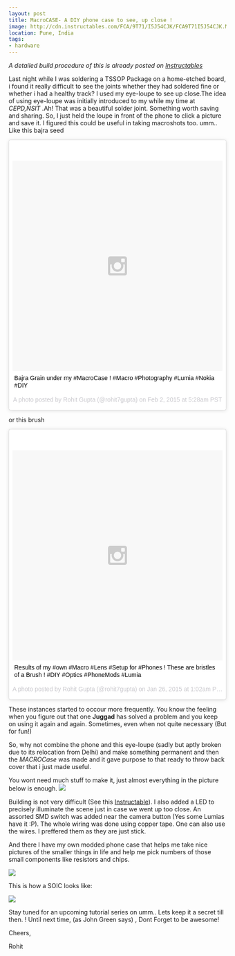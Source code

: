 ```yaml
---
layout: post
title: MacroCASE- A DIY phone case to see, up close !
image: http://cdn.instructables.com/FCA/9T71/I5J54CJK/FCA9T71I5J54CJK.MEDIUM.jpg
location: Pune, India
tags:
- hardware
---
```


*A detailed build procedure of this is already posted on [Instructables](http://www.instructables.com/id/MacroCase-A-DIY-Phone-Case-for-Macro-Photography/)*

Last night while I was soldering a TSSOP Package on a home-etched board, i found it really difficult to see the joints whether they had soldered fine or whether i had a healthy track? I used my eye-loupe to see up close.The idea of using eye-loupe was initially introduced to my while my time at *CEPD,NSIT* .Ah! That was a beautiful solder joint. Something worth saving and sharing. So, I just held the loupe in front of the phone to click a picture and save it. I figured this could be useful in taking macroshots too. 
umm.. Like this bajra seed 
<blockquote class="instagram-media" data-instgrm-captioned data-instgrm-version="4" style=" background:#FFF; border:0; border-radius:3px; box-shadow:0 0 1px 0 rgba(0,0,0,0.5),0 1px 10px 0 rgba(0,0,0,0.15); margin: 1px; max-width:658px; padding:0; width:99.375%; width:-webkit-calc(100% - 2px); width:calc(100% - 2px);"><div style="padding:8px;"> <div style=" background:#F8F8F8; line-height:0; margin-top:40px; padding:50% 0; text-align:center; width:100%;"> <div style=" background:url(data:image/png;base64,iVBORw0KGgoAAAANSUhEUgAAACwAAAAsCAMAAAApWqozAAAAGFBMVEUiIiI9PT0eHh4gIB4hIBkcHBwcHBwcHBydr+JQAAAACHRSTlMABA4YHyQsM5jtaMwAAADfSURBVDjL7ZVBEgMhCAQBAf//42xcNbpAqakcM0ftUmFAAIBE81IqBJdS3lS6zs3bIpB9WED3YYXFPmHRfT8sgyrCP1x8uEUxLMzNWElFOYCV6mHWWwMzdPEKHlhLw7NWJqkHc4uIZphavDzA2JPzUDsBZziNae2S6owH8xPmX8G7zzgKEOPUoYHvGz1TBCxMkd3kwNVbU0gKHkx+iZILf77IofhrY1nYFnB/lQPb79drWOyJVa/DAvg9B/rLB4cC+Nqgdz/TvBbBnr6GBReqn/nRmDgaQEej7WhonozjF+Y2I/fZou/qAAAAAElFTkSuQmCC); display:block; height:44px; margin:0 auto -44px; position:relative; top:-22px; width:44px;"></div></div> <p style=" margin:8px 0 0 0; padding:0 4px;"> <a href="https://instagram.com/p/ymblBNvUJa/" style=" color:#000; font-family:Arial,sans-serif; font-size:14px; font-style:normal; font-weight:normal; line-height:17px; text-decoration:none; word-wrap:break-word;" target="_top">Bajra Grain under my #MacroCase ! #Macro #Photography #Lumia #Nokia #DIY</a></p> <p style=" color:#c9c8cd; font-family:Arial,sans-serif; font-size:14px; line-height:17px; margin-bottom:0; margin-top:8px; overflow:hidden; padding:8px 0 7px; text-align:center; text-overflow:ellipsis; white-space:nowrap;">A photo posted by Rohit Gupta (@rohit7gupta) on <time style=" font-family:Arial,sans-serif; font-size:14px; line-height:17px;" datetime="2015-02-02T13:28:51+00:00">Feb 2, 2015 at 5:28am PST</time></p></div></blockquote>
<script async defer src="//platform.instagram.com/en_US/embeds.js"></script>

or this brush
<blockquote class="instagram-media" data-instgrm-captioned data-instgrm-version="4" style=" background:#FFF; border:0; border-radius:3px; box-shadow:0 0 1px 0 rgba(0,0,0,0.5),0 1px 10px 0 rgba(0,0,0,0.15); margin: 1px; max-width:658px; padding:0; width:99.375%; width:-webkit-calc(100% - 2px); width:calc(100% - 2px);"><div style="padding:8px;"> <div style=" background:#F8F8F8; line-height:0; margin-top:40px; padding:50% 0; text-align:center; width:100%;"> <div style=" background:url(data:image/png;base64,iVBORw0KGgoAAAANSUhEUgAAACwAAAAsCAMAAAApWqozAAAAGFBMVEUiIiI9PT0eHh4gIB4hIBkcHBwcHBwcHBydr+JQAAAACHRSTlMABA4YHyQsM5jtaMwAAADfSURBVDjL7ZVBEgMhCAQBAf//42xcNbpAqakcM0ftUmFAAIBE81IqBJdS3lS6zs3bIpB9WED3YYXFPmHRfT8sgyrCP1x8uEUxLMzNWElFOYCV6mHWWwMzdPEKHlhLw7NWJqkHc4uIZphavDzA2JPzUDsBZziNae2S6owH8xPmX8G7zzgKEOPUoYHvGz1TBCxMkd3kwNVbU0gKHkx+iZILf77IofhrY1nYFnB/lQPb79drWOyJVa/DAvg9B/rLB4cC+Nqgdz/TvBbBnr6GBReqn/nRmDgaQEej7WhonozjF+Y2I/fZou/qAAAAAElFTkSuQmCC); display:block; height:44px; margin:0 auto -44px; position:relative; top:-22px; width:44px;"></div></div> <p style=" margin:8px 0 0 0; padding:0 4px;"> <a href="https://instagram.com/p/yT7jvUvUHq/" style=" color:#000; font-family:Arial,sans-serif; font-size:14px; font-style:normal; font-weight:normal; line-height:17px; text-decoration:none; word-wrap:break-word;" target="_top">Results of my #own #Macro #Lens #Setup for #Phones ! These are bristles of a Brush ! #DIY #Optics #PhoneMods #Lumia</a></p> <p style=" color:#c9c8cd; font-family:Arial,sans-serif; font-size:14px; line-height:17px; margin-bottom:0; margin-top:8px; overflow:hidden; padding:8px 0 7px; text-align:center; text-overflow:ellipsis; white-space:nowrap;">A photo posted by Rohit Gupta (@rohit7gupta) on <time style=" font-family:Arial,sans-serif; font-size:14px; line-height:17px;" datetime="2015-01-26T09:02:44+00:00">Jan 26, 2015 at 1:02am PST</time></p></div></blockquote>
<script async defer src="//platform.instagram.com/en_US/embeds.js"></script>


These instances started to occour more frequently. You know the feeling when you figure out that one **Juggad** has solved a problem and you keep on using it again and again. Sometimes, even when not quite necessary (But for fun!)

So, why not combine the phone and this eye-loupe (sadly but aptly broken due to its relocation from Delhi) and make something permanent and then the *MACROCase* was made and it gave purpose to that ready to throw back cover that i just made useful.


You wont need much stuff to make it, just almost everything in the picture below is enough.
<img src="http://cdn.instructables.com/F74/UVMV/I5J54C54/F74UVMVI5J54C54.MEDIUM.jpg"/>

Building is not very difficult (See this [Instructable](http://www.instructables.com/id/MacroCase-A-DIY-Phone-Case-for-Macro-Photography/)). I also added a LED to precisely illuminate the scene just in case we went up too close. An assorted SMD switch was added near the camera button (Yes some Lumias have it :P). The whole wiring was done using copper tape. One can also use the wires. I preffered them as they are just stick.

And there I have my own modded phone case that helps me take nice pictures of the smaller things in life and help me pick numbers of those small components like resistors and chips.

<img src="http://cdn.instructables.com/FAG/NR1T/I5JHSC1G/FAGNR1TI5JHSC1G.LARGE.jpg"/>

This is how a SOIC looks like:

<img src="http://cdn.instructables.com/F0Z/XZKQ/I5J54C94/F0ZXZKQI5J54C94.MEDIUM.jpg"/>

Stay tuned for an upcoming tutorial series on umm.. Lets keep it a secret till then. ! Until next time, (as John Green says) ,  Dont Forget to be awesome!

Cheers,

Rohit







 
